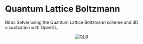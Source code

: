 # Quantum Lattice Boltzmann

Dirac Solver using the Quantum Lattice Boltzmann scheme and 3D visualization with OpenGL.

<p align="center">
  <img src="https://github.com/thfabian/QLB/blob/master/data/QLBtest.png?raw=true" alt="QLB"/>
</p>
